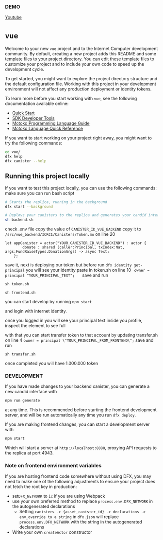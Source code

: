 ### DEMO

[Youtube](https://youtu.be/PqKzeRX7jqU)

# `vue`

Welcome to your new `vue` project and to the Internet Computer development community. By default, creating a new project adds this README and some template files to your project directory. You can edit these template files to customize your project and to include your own code to speed up the development cycle.

To get started, you might want to explore the project directory structure and the default configuration file. Working with this project in your development environment will not affect any production deployment or identity tokens.

To learn more before you start working with `vue`, see the following documentation available online:

- [Quick Start](https://internetcomputer.org/docs/current/developer-docs/setup/deploy-locally)
- [SDK Developer Tools](https://internetcomputer.org/docs/current/developer-docs/setup/install)
- [Motoko Programming Language Guide](https://internetcomputer.org/docs/current/motoko/main/motoko)
- [Motoko Language Quick Reference](https://internetcomputer.org/docs/current/motoko/main/language-manual)


If you want to start working on your project right away, you might want to try the following commands:

```bash
cd vue/
dfx help
dfx canister --help
```

## Running this project locally

If you want to test this project locally, you can use the following commands:
make sure you can run bash script

```bash
# Starts the replica, running in the background
dfx start --background

# Deploys your canisters to the replica and generates your candid interface
sh backend.sh
```
check .env file copy the value of  `CANISTER_ID_VUE_BACKEND` copy it to `/src/vue_backend/ICRC1/Canisters/Token.mo` on line 20
``` 
let appCanister = actor("YOUR_CANISTER_ID_VUE_BACKEND") : actor {
        donate : shared (caller:Principal, txIndex:Nat, args:FundRaiseTypes.DonationArgs) -> async Text;
    };
```
save it,
next is deploying our token but before 
run `dfx identity get-principal` you will see your identity 
paste in token.sh  on line 10 `  owner = principal "YOUR_PRINCIPAL_TEXT";    `
save and run 
```
sh token.sh
```

```
sh frontend.sh
```

you can start develop by running `npm start`

and login with internet identity.

once you logged in you will see your principal text inside you profile, inspect the element to see full

with that you can start transfer token to that account by updating transfer.sh on line 4 `owner = principal \"YOUR_PRINCIPAL_FROM_FRONTEND\";`
save and run
```
sh transfer.sh
```
once completed you will have 1.000.000 token



### DEVELOPMENT
If you have made changes to your backend canister, you can generate a new candid interface with

```bash
npm run generate
```

at any time. This is recommended before starting the frontend development server, and will be run automatically any time you run `dfx deploy`.

If you are making frontend changes, you can start a development server with

```bash
npm start
```

Which will start a server at `http://localhost:8080`, proxying API requests to the replica at port 4943.

### Note on frontend environment variables

If you are hosting frontend code somewhere without using DFX, you may need to make one of the following adjustments to ensure your project does not fetch the root key in production:

- set`DFX_NETWORK` to `ic` if you are using Webpack
- use your own preferred method to replace `process.env.DFX_NETWORK` in the autogenerated declarations
  - Setting `canisters -> {asset_canister_id} -> declarations -> env_override to a string` in `dfx.json` will replace `process.env.DFX_NETWORK` with the string in the autogenerated declarations
- Write your own `createActor` constructor



